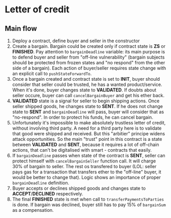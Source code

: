 # Letter of credit

## Main flow
1. Deploy a contract, define buyer and seller in the constructor
2. Create a bargain. Bargain could be created only if contract state is **ZS** or **FINISHED**. Pay attention to ```bargainDeadline``` variable: its main purpose is to defend buyer and seller from "off-line vulnerability" (bargain subjects
should be protected from frozen states and "no respond" from the other side of a bargain). Each action of buyer/seller requires state change with an explicit call to ```pushStateForwardTo```.
3. Once a bargain created and contract state is set to **INIT**, buyer should consider that seller could be trusted, he has a wanted product/service. When it's done, buyer changes state to **VALIDATED**. If doubts about seller occure, buyer can call ```cancelBargainBuyer``` and get his ether back. 
4. **VALIDATED** state is a signal for seller to begin shipping actions. Once seller shipped goods, he changes state to **SENT**. 
If he does not change state to **SENT** and ```bargainDeadline``` will pass, buyer will consider that as "no-respond". In order to protect his funds, he can cancel bargain.
5. Unfortunately it's impossible to make absolutely trustless letter of credit, without involving third party. A need for a third party here is to validate that good were shipped and received. But this "arbitier" principe widens attack opportunities. So the main "trust" point in this contract is a state between **VALIDATED** and **SENT**, because it requires a lot of off-chain actions, that can't be digitalised with smart - contracts that easily.
6. If ```bargainDeadline``` passes when state of the contract is **SENT**, seller can protect himself with ```cancelBargainSeller``` function call. It will charge 30% of bargain to seller. The rest os transfered to buyer (LOL: seller pays gas for a transaction that transfers ether to the "off-line" buyer, it would be better to change that). Logic shows an importance of proper ```bargainDeadline``` definition. 
7. Buyer accepts or declines shipped goods and changes state to **ACCEPT**/**DECLINED** respectively.
8. The final **FINISHED** state is met when call to ```transferPaymentsToParties``` is done. If bargain was declined, buyer still has to pay 15% of ```bargainSum``` as a compensation.